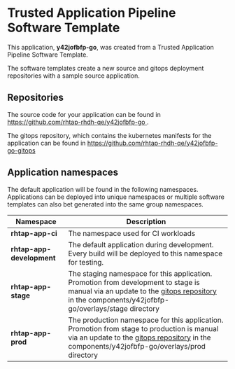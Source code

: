 # Trusted Application Pipeline Software Template

This application, **y42jofbfp-go**, was created from a Trusted Application Pipeline Software Template.

The software templates create a new source and gitops deployment repositories with a sample source application. 

## Repositories

The source code for your application can be found in [https://github.com/rhtap-rhdh-qe/y42jofbfp-go ](https://github.com/rhtap-rhdh-qe/y42jofbfp-go ).
 
The gitops repository, which contains the kubernetes manifests for the application can be found in 
[https://github.com/rhtap-rhdh-qe/y42jofbfp-go-gitops ](https://github.com/rhtap-rhdh-qe/y42jofbfp-go-gitops ) 

## Application namespaces 

The default application will be found in the following namespaces. Applications can be deployed into unique namespaces or multiple software templates can also bet generated into the same group namespaces.  

|  Namespace   |  Description   |  
| -------- | -------- |
| **rhtap-app-ci** | The namespace used for CI workloads |
| **rhtap-app-development** | The default application during development. Every build will be deployed to this namespace for testing. |
| **rhtap-app-stage** | The staging namespace for this application. Promotion from development to stage is manual via an update to the [gitops repository](https://github.com/rhtap-rhdh-qe/y42jofbfp-go-gitops ) in the components/y42jofbfp-go/overlays/stage directory |
| **rhtap-app-prod** | The production namespace for this application. Promotion from stage to production is manual via an update to the [gitops repository](https://github.com/rhtap-rhdh-qe/y42jofbfp-go-gitops ) in the components/y42jofbfp-go/overlays/prod directory |